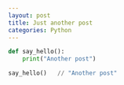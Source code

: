 ```yaml
---
layout: post
title: Just another post
categories: Python
---
```


```python
def say_hello():
    print("Another post")

say_hello()   // "Another post"
```